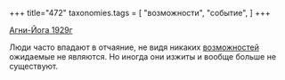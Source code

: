 +++
title="472"
taxonomies.tags = [
 "возможности",
 "событие",
]
+++

[Агни-Йога 1929г](/agni/1929)

Люди часто впадают в отчаяние, не видя никаких [возможностей](/tags/возможности) ожидаемые не являются. Но иногда они изжиты и вообще больше не существуют.